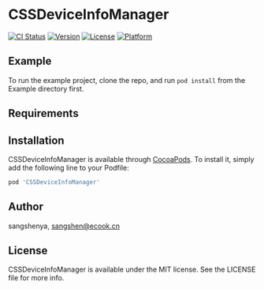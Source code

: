 # CSSDeviceInfoManager

[![CI Status](https://img.shields.io/travis/sangshenya/CSSDeviceInfoManager.svg?style=flat)](https://travis-ci.org/sangshenya/CSSDeviceInfoManager)
[![Version](https://img.shields.io/cocoapods/v/CSSDeviceInfoManager.svg?style=flat)](https://cocoapods.org/pods/CSSDeviceInfoManager)
[![License](https://img.shields.io/cocoapods/l/CSSDeviceInfoManager.svg?style=flat)](https://cocoapods.org/pods/CSSDeviceInfoManager)
[![Platform](https://img.shields.io/cocoapods/p/CSSDeviceInfoManager.svg?style=flat)](https://cocoapods.org/pods/CSSDeviceInfoManager)

## Example

To run the example project, clone the repo, and run `pod install` from the Example directory first.

## Requirements

## Installation

CSSDeviceInfoManager is available through [CocoaPods](https://cocoapods.org). To install
it, simply add the following line to your Podfile:

```ruby
pod 'CSSDeviceInfoManager'
```

## Author

sangshenya, sangshen@ecook.cn

## License

CSSDeviceInfoManager is available under the MIT license. See the LICENSE file for more info.
